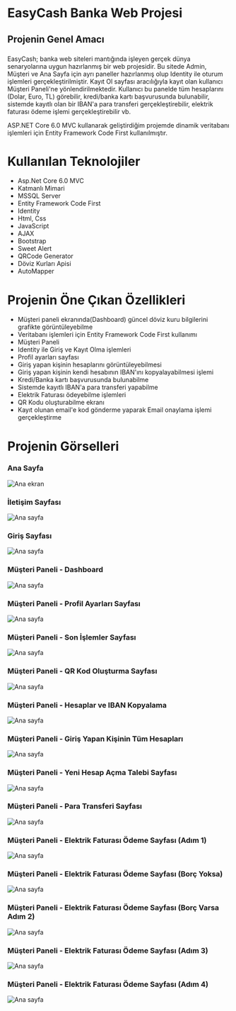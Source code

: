 # EasyCash Banka Web Projesi
## Projenin Genel Amacı

###
EasyCash; banka web siteleri mantığında işleyen gerçek dünya senaryolarına uygun hazırlanmış bir web projesidir. Bu sitede Admin, Müşteri ve Ana Sayfa için ayrı paneller hazırlanmış olup Identity ile oturum işlemleri gerçekleştirilmiştir. 
Kayıt Ol sayfası aracılığıyla kayıt olan kullanıcı Müşteri Paneli'ne yönlendirilmektedir. Kullanıcı bu panelde tüm hesaplarını (Dolar, Euro, TL) görebilir, kredi/banka kartı başvurusunda bulunabilir, sistemde kayıtlı
olan bir IBAN'a para transferi gerçekleştirebilir, elektrik faturası ödeme işlemi gerçekleştirebilir vb.

ASP.NET Core 6.0 MVC kullanarak geliştirdiğim projemde dinamik veritabanı işlemleri için Entity Framework Code First kullanılmıştır.
###

# Kullanılan Teknolojiler
- Asp.Net Core 6.0 MVC
- Katmanlı Mimari
- MSSQL Server
- Entity Framework Code First
- Identity
- Html, Css
- JavaScript
- AJAX
- Bootstrap
- Sweet Alert
- QRCode Generator
- Döviz Kurları Apisi
- AutoMapper
  
# Projenin Öne Çıkan Özellikleri
- Müşteri paneli ekranında(Dashboard) güncel döviz kuru bilgilerini grafikte görüntüleyebilme
- Veritabanı işlemleri için Entity Framework Code First kullanımı
- Müşteri Paneli
- Identity ile Giriş ve Kayıt Olma işlemleri
- Profil ayarları sayfası
- Giriş yapan kişinin hesaplarını görüntüleyebilmesi
- Giriş yapan kişinin kendi hesabının IBAN'ını kopyalayabilmesi işlemi
- Kredi/Banka kartı başvurusunda bulunabilme
- Sistemde kayıtlı IBAN'a para transferi yapabilme
- Elektrik Faturası ödeyebilme işlemleri
- QR Kodu oluşturabilme ekranı
- Kayıt olunan email'e kod gönderme yaparak Email onaylama işlemi gerçekleştirme


# Projenin Görselleri

### Ana Sayfa 
![Ana ekran](https://github.com/busraozdemir0/EasyCashProject/blob/master/EasyCashProject.PresentationLayer/wwwroot/ProjectScreeenshots/home.png)

### İletişim Sayfası
![Ana sayfa](https://github.com/busraozdemir0/EasyCashProject/blob/master/EasyCashProject.PresentationLayer/wwwroot/ProjectScreeenshots/contact.png)

### Giriş Sayfası
![Ana sayfa](https://github.com/busraozdemir0/EasyCashProject/blob/master/EasyCashProject.PresentationLayer/wwwroot/ProjectScreeenshots/login.png)

### Müşteri Paneli - Dashboard
![Ana sayfa](https://github.com/busraozdemir0/EasyCashProject/blob/master/EasyCashProject.PresentationLayer/wwwroot/ProjectScreeenshots/dashboard.png)

### Müşteri Paneli - Profil Ayarları Sayfası
![Ana sayfa](https://github.com/busraozdemir0/EasyCashProject/blob/master/EasyCashProject.PresentationLayer/wwwroot/ProjectScreeenshots/profileUpdate.png)

### Müşteri Paneli - Son İşlemler Sayfası
![Ana sayfa](https://github.com/busraozdemir0/EasyCashProject/blob/master/EasyCashProject.PresentationLayer/wwwroot/ProjectScreeenshots/sonIslemler.png)

### Müşteri Paneli - QR Kod Oluşturma Sayfası
![Ana sayfa](https://github.com/busraozdemir0/EasyCashProject/blob/master/EasyCashProject.PresentationLayer/wwwroot/ProjectScreeenshots/QRcode.png)

### Müşteri Paneli - Hesaplar ve IBAN Kopyalama
![Ana sayfa](https://github.com/busraozdemir0/EasyCashProject/blob/master/EasyCashProject.PresentationLayer/wwwroot/ProjectScreeenshots/IBAN.png)

### Müşteri Paneli - Giriş Yapan Kişinin Tüm Hesapları
![Ana sayfa](https://github.com/busraozdemir0/EasyCashProject/blob/master/EasyCashProject.PresentationLayer/wwwroot/ProjectScreeenshots/loginCustomerAccount.png)

### Müşteri Paneli - Yeni Hesap Açma Talebi Sayfası
![Ana sayfa](https://github.com/busraozdemir0/EasyCashProject/blob/master/EasyCashProject.PresentationLayer/wwwroot/ProjectScreeenshots/newAccount.png)

### Müşteri Paneli - Para Transferi Sayfası
![Ana sayfa](https://github.com/busraozdemir0/EasyCashProject/blob/master/EasyCashProject.PresentationLayer/wwwroot/ProjectScreeenshots/paraTransfer.png)

### Müşteri Paneli - Elektrik Faturası Ödeme Sayfası (Adım 1)
![Ana sayfa](https://github.com/busraozdemir0/EasyCashProject/blob/master/EasyCashProject.PresentationLayer/wwwroot/ProjectScreeenshots/BorcSorgula.png)

### Müşteri Paneli - Elektrik Faturası Ödeme Sayfası (Borç Yoksa)
![Ana sayfa](https://github.com/busraozdemir0/EasyCashProject/blob/master/EasyCashProject.PresentationLayer/wwwroot/ProjectScreeenshots/BorcSorgula2-1.png)

### Müşteri Paneli - Elektrik Faturası Ödeme Sayfası (Borç Varsa Adım 2)
![Ana sayfa](https://github.com/busraozdemir0/EasyCashProject/blob/master/EasyCashProject.PresentationLayer/wwwroot/ProjectScreeenshots/BorcSorgula2.png)

### Müşteri Paneli - Elektrik Faturası Ödeme Sayfası (Adım 3)
![Ana sayfa](https://github.com/busraozdemir0/EasyCashProject/blob/master/EasyCashProject.PresentationLayer/wwwroot/ProjectScreeenshots/BorcSorgula3.png)

### Müşteri Paneli - Elektrik Faturası Ödeme Sayfası (Adım 4)
![Ana sayfa](https://github.com/busraozdemir0/EasyCashProject/blob/master/EasyCashProject.PresentationLayer/wwwroot/ProjectScreeenshots/BorcSorgula4.png)
